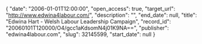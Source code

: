 {
  "date": "2006-01-01T12:00:00", 
  "open_access": true, 
  "target_url": "http://www.edwina4labour.com/", 
  "description": "", 
  "end_date": null, 
  "title": "Edwina Hart - Welsh Labour Leadership Campaign", 
  "record_id": "20060101T120000/O4/gcc1aKdsomN4j01K9NA==", 
  "publisher": "edwina4labour.com", 
  "slug": 32145599, 
  "start_date": null
}

